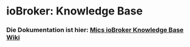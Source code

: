 # ioBroker: Knowledge Base

### Die Dokumentation ist hier: [Mics ioBroker Knowledge Base Wiki](https://github.com/Mic-M/iobroker.knowledge-base/wiki)

